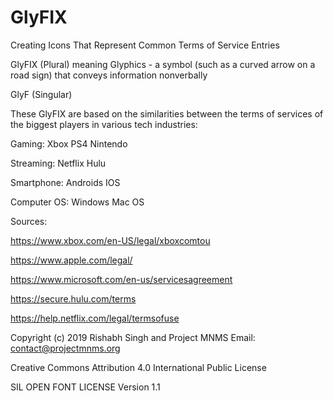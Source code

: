 # GlyFIX
Creating Icons That Represent Common Terms of Service Entries

GlyFIX (Plural) meaning Glyphics - a symbol (such as a curved arrow on a road sign) that conveys information nonverbally

GlyF (Singular) 

These GlyFIX are based on the similarities between the terms of services of the biggest players in various tech industries:

Gaming:
Xbox
PS4
Nintendo

Streaming:
Netflix
Hulu

Smartphone:
Androids
IOS

Computer OS:
Windows
Mac OS

Sources:

https://www.xbox.com/en-US/legal/xboxcomtou

https://www.apple.com/legal/

https://www.microsoft.com/en-us/servicesagreement

https://secure.hulu.com/terms

https://help.netflix.com/legal/termsofuse


Copyright (c) 2019 Rishabh Singh and Project MNMS Email: contact@projectmnms.org

Creative Commons Attribution 4.0 International Public License

SIL OPEN FONT LICENSE Version 1.1

